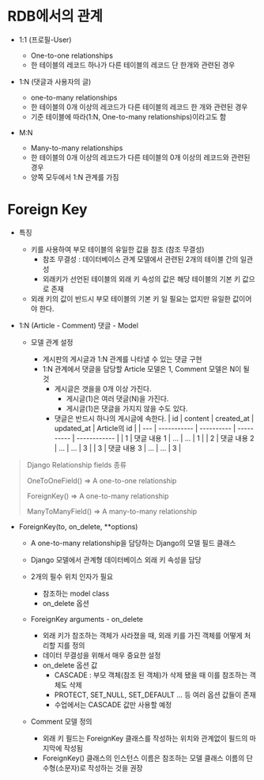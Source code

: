 # RDB에서의 관계

- 1:1 (프로필-User)

  - One-to-one relationships
  - 한 테이블의 레코드 하나가 다른 테이블의 레코드 단 한개와 관련된 경우

- 1:N (댓글과 사용자의 글)

  - one-to-many relationships
  - 한 테이블의 0개 이상의 레코드가 다른 테이블의 레코드 한 개와 관련된 경우
  - 기준 테이블에 따라(1:N, One-to-many relationships)이라고도 함

- M:N
  - Many-to-many relationships
  - 한 테이블의 0개 이상의 레코드가 다른 테이블의 0개 이상의 레코드와 관련된 경우
  - 양쪽 모두에서 1:N 관계를 가짐

# Foreign Key

- 특징

  - 키를 사용하여 부모 테이블의 유일한 값을 참조 (참조 무결성)
    - 참조 무결성 : 데이터베이스 관계 모델에서 관련된 2개의 테이블 간의 일관성
    - 외래키가 선언된 테이블의 외래 키 속성의 값은 해당 테이블의 기본 키 값으로 존재
  - 외래 키의 값이 반드시 부모 테이블의 기본 키 일 필요는 없지만 유일한 값이어야 한다.

- 1:N (Article - Comment) 댓글 - Model

  - 모델 관계 설정

    - 게시판의 게시글과 1:N 관계를 나타낼 수 있는 댓글 구현
    - 1:N 관계에서 댓글을 담당할 Article 모델은 1, Comment 모델은 N이 될 것
      - 게시글은 갯을을 0개 이상 가진다.
        - 게시글(1)은 여러 댓글(N)을 가진다.
        - 게시글(1)은 댓글을 가지지 않을 수도 있다.
      - 댓글은 반드시 하나의 게시글에 속한다.
        | id | content | created_at | updated_at | Article의 id |
        | --- | ----------- | ---------- | ---------- | ------------ |
        | 1 | 댓글 내용 1 | ... | ... | 1 |
        | 2 | 댓글 내용 2 | ... | ... | 3 |
        | 3 | 댓글 내용 3 | ... | ... | 3 |

> Django Relationship fields 종류
>
> OneToOneField() => A one-to-one relationship
>
> ForeignKey() => A one-to-many relationship
>
> ManyToManyField() => A many-to-many relationship

- ForeignKey(to, on_delete, \*\*options)

  - A one-to-many relationship을 담당하는 Django의 모델 필드 클래스
  - Django 모델에서 관계형 데이터베이스 외래 키 속성을 담당
  - 2개의 필수 위치 인자가 필요

    - 참조하는 model class
    - on_delete 옵션

  - ForeignKey arguments - on_delete

    - 외래 키가 참조하는 객체가 사라졌을 때, 외래 키를 가진 객체를 어떻게 처리할 지를 정의
    - 데이터 무결성을 위해서 매우 중요한 설정
    - on_delete 옵션 값
      - CASCADE : 부모 객체(참조 된 객체)가 삭제 됐을 때 이를 참조하는 객체도 삭제
      - PROTECT, SET_NULL, SET_DEFAULT ... 등 여러 옵션 값들이 존재
      - 수업에서는 CASCADE 값만 사용할 예정

  - Comment 모델 정의
    - 외래 키 필드는 ForeignKey 클래스를 작성하는 위치와 관계없이 필드의 마지막에 작성됨
    - ForeignKey() 클래스의 인스턴스 이름은 참조하는 모델 클래스 이름의 단수형(소문자)로 작성하는 것을 권장
